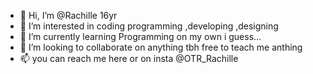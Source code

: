 - 👋 Hi, I’m @Rachille 16yr
- 👀 I’m interested in coding programming ,developing ,designing
- 🌱 I’m currently learning Programming on my own i guess...
- 💞️ I’m looking to collaborate on anything tbh free to teach me anthing 
- 📫 you can reach me here or on insta @OTR_Rachille

<!---
Rachillelovescoding/Rachillelovescoding is a ✨ special ✨ repository because its `README.md` (this file) appears on your GitHub profile.
You can click the Preview link to take a look at your changes.
--->
